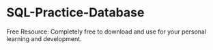 # SQL-Practice-Database
Free Resource: Completely free to download and use for your personal learning and development.
